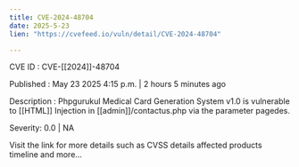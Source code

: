 ```yaml
---
title: CVE-2024-48704
date: 2025-5-23
lien: "https://cvefeed.io/vuln/detail/CVE-2024-48704"

---
```


CVE ID : CVE-[[2024]]-48704

Published :  May 23
2025
4:15 p.m. | 2 hours
5 minutes ago

Description : Phpgurukul Medical Card Generation System v1.0 is vulnerable to [[HTML]] Injection in [[admin]]/contactus.php via the parameter pagedes.

Severity: 0.0 | NA

Visit the link for more details
such as CVSS details
affected products
timeline
and more...
